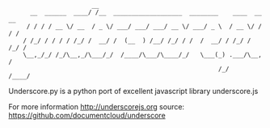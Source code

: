                            __                                                 
          __  ______  ____/ /__  ___________________  ________    ____  __  __
         / / / / __ \/ __  / _ \/ ___/ ___/ ___/ __ \/ ___/ _ \  / __ \/ / / /
        / /_/ / / / / /_/ /  __/ /  (__  ) /__/ /_/ / /  /  __/ / /_/ / /_/ / 
        \__,_/_/ /_/\__,_/\___/_/  /____/\___/\____/_/   \___(_) .___/\__, /  
                                                              /_/    /____/   

Underscore.py is a python port of excellent javascript library underscore.js

For more information http://underscorejs.org
source: https://github.com/documentcloud/underscore
